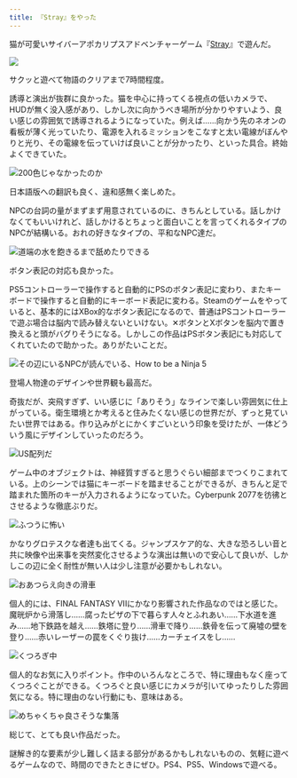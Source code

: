 ```yaml
---
title: 『Stray』をやった
---
```

猫が可愛いサイバーアポカリプスアドベンチャーゲーム『[Stray](https://store.steampowered.com/app/1332010/Stray/?l=japanese)』で遊んだ。

![](https://lh4.googleusercontent.com/6sAIqiO-uJPxxayGpyYJMa1VWSMquKuoAszZS0SumSlcJ_-VqYUPA9gBTmDjIUMMsarS1x9owFBCpCJ4dnHQj37juZTGWOabubv23tvIE4jmp6zKR1kxTJxs8d21D9Tic2GAjnbx2cthv9arFxiuomc)

サクッと遊べて物語のクリアまで7時間程度。

誘導と演出が抜群に良かった。猫を中心に持ってくる視点の低いカメラで、HUDが無く没入感があり、しかし次に向かうべき場所が分かりやすいよう、良い感じの雰囲気で誘導されるようになっていた。例えば……向かう先のネオンの看板が薄く光っていたり、電源を入れるミッションをこなすと太い電線がぼんやりと光り、その電線を伝っていけば良いことが分かったり、といった具合。終始よくできていた。

![](https://lh6.googleusercontent.com/lh9x8dDallBi-n_7VqM6QXjUWVDKjbZ0QFmb6D3T4LDQSFzYLtYcV7rhPLRpS0chYbk_v2-ITvhSvs8Nj27F0DMixNYDbR7ZK6Uvuz7BQIU-RURdCB2b3QBqn5_qOK3tmikvp8jW_EIFcyFrcNpDZdA "200色じゃなかったのか")

日本語版への翻訳も良く、違和感無く楽しめた。

NPCの台詞の量がまずまず用意されているのに、きちんとしている。話しかけなくてもいいけれど、話しかけるとちょっと面白いことを言ってくれるタイプのNPCが結構いる。おれの好きなタイプの、平和なNPC達だ。

![](https://lh5.googleusercontent.com/Yw9aV7YmZAU7cMWgVKHJj8ZXFgt3-4JYaY_IspCPvxO0poOb8F-fAk-lKUix1J6mCvaERbvl31BkVaXY33nPLHRoVPljWh8ilRxZg6K_O4YnFuVStZ2HoPcZ8oj-GWk01zXveuZS0e99zPiyPtFpdBQ "道端の水を飽きるまで舐めたりできる")

ボタン表記の対応も良かった。

PS5コントローラーで操作すると自動的にPSのボタン表記に変わり、またキーボードで操作すると自動的にキーボード表記に変わる。Steamのゲームをやっていると、基本的にはXBox的なボタン表記になるので、普通はPSコントローラーで遊ぶ場合は脳内で読み替えないといけない。✕ボタンとXボタンを脳内で置き換えると頭がバグりそうになる。しかしこの作品はPSボタン表記にも対応してくれていたので助かった。ありがたいことだ。

![](https://lh3.googleusercontent.com/SAkNHy7jqIcSn3sikxi0w-SNDGY5qEBGo531bDPiPf6DDTjDrM_2OJeK_BGjaqmvzJXaAxE05MI6cnYbBCG6tI9qEWFWvxp3DUwZ9DF3X2-qmY014pMq7IQdi-OvX-tFDsCTAAv79_x48XrdhV9toUg "その辺にいるNPCが読んでいる、How to be a Ninja 5")

登場人物達のデザインや世界観も最高だ。

奇抜だが、突飛すぎず、いい感じに「ありそう」なラインで楽しい雰囲気に仕上がっている。衛生環境とか考えると住みたくない感じの世界だが、ずっと見ていたい世界ではある。作り込みがとにかくすごいという印象を受けたが、一体どういう風にデザインしていったのだろう。

![](https://lh4.googleusercontent.com/3xExABQty6wIFr_vD6NEeyNe_BL8_PW_J1luIHPvnE_Xgq51tO7yk31KRDabOMVhejeOOd5IGRaTrd_0ufpTEdFsG63UwmDgDG_crG0wjfAzbIH_I28RWQbqx7ChTYxJS4nzSLxd8CYrmRRI85kRqP8 "US配列だ")

ゲーム中のオブジェクトは、神経質すぎると思うぐらい細部までつくりこまれている。上のシーンでは猫にキーボードを踏ませることができるが、きちんと足で踏まれた箇所のキーが入力されるようになっていた。Cyberpunk 2077を彷彿とさせるような徹底ぶりだ。

![](https://lh6.googleusercontent.com/ucCY1QAYlRS2St4QZF9WB-E4PBjMbLY4-OvqS0ZbAMn7-FBkYhPmfQLB1poSykfnGQ105zqkRY6l1_SbjP96oSuf-kpWdl7rJvO-_9qcfBh4Q8bgA_PHhZKC_qbGXydbrz20Upn8h9ZuY1_JcTNIWhY "ふつうに怖い")

かなりグロテスクな者達も出てくる。ジャンプスケア的な、大きな恐ろしい音と共に映像や出来事を突然変化させるような演出は無いので安心して良いが、しかしこの辺に全く耐性が無い人は少し注意が必要かもしれない。

![](https://lh6.googleusercontent.com/JtGmZGWICflF2KEKlSEmasTCJFFyOyGLwdFTRQLrDTE4tRGcSp7QiWDig8pMw3VBAKFBeN-NfpI4W67vqa4KJuzs6eGqA3-FKm24ExC2Sn9poQdKTY9UxUE-g4xKUzmM-39XnpVsyONlv0FnJF0AjFE "おあつらえ向きの滑車")

個人的には、FINAL FANTASY VIIにかなり影響された作品なのではと感じた。魔晄炉から滑落し……腐ったピザの下で暮らす人々とふれあい……下水道を進み……地下鉄路を越え……鉄塔に登り……滑車で降り……鉄骨を伝って廃墟の壁を登り……赤いレーザーの罠をくぐり抜け……カーチェイスをし……

![](https://lh4.googleusercontent.com/qd-pMl4bI3U1TZc_OlkdI9Wwy0dmtC4iptsqWbjbkFWgns4MHNNmgrPnY7eUAdPTapSoXApZpNwVazdPoBATevAJdlkyb405fNAA1CgwQO6dN-TarNpIkvCB4cRA_TeQ_05o2IMdhUqYmYoeb1FsUqM "くつろぎ中")

個人的なお気に入りポイント。作中のいろんなところで、特に理由もなく座ってくつろぐことができる。くつろぐと良い感じにカメラが引いてゆったりした雰囲気になる。特に理由のない行動にも、意味はある。

![](https://lh5.googleusercontent.com/y7FEbATE3WL3N18XLk64GaEKd8vjHlL0ehknyx_GjJViURtxeNWdvXlzkp5FcuAdfgSet_13FuxuByXjAAxnGPzkA6muMUI2R-9Zil68fD2oLZ6EbGpIcGpKnJj5IeEXDX0b_GTzeqhnD6ag7YoIPDo "めちゃくちゃ良さそうな集落")

総じて、とても良い作品だった。

謎解き的な要素が少し難しく詰まる部分があるかもしれないものの、気軽に遊べるゲームなので、時間のできたときにぜひ。PS4、PS5、Windowsで遊べる。

